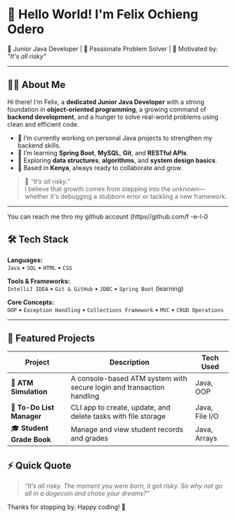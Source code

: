 # 👋 Hello World! I'm Felix Ochieng Odero

🎯 Junior Java Developer | 🚀 Passionate Problem Solver | 💭 Motivated by: *“It's all risky”*

---

## 👨‍💻 About Me

Hi there! I'm Felix, a **dedicated Junior Java Developer** with a strong foundation in **object-oriented programming**, a growing command of **backend development**, and a hunger to solve real-world problems using clean and efficient code.

- 🔭 I’m currently working on personal Java projects to strengthen my backend skills.
- 🌱 I’m learning **Spring Boot**, **MySQL**, **Git**, and **RESTful APIs**.
- 🧠 Exploring **data structures**, **algorithms**, and **system design basics**.
- 📌 Based in **Kenya**, always ready to collaborate and grow.

> 💬 *“It’s all risky.”*  
> I believe that growth comes from stepping into the unknown—whether it's debugging a stubborn error or tackling a new framework.

------
You can reach me thro my github account (https//github.com/f
-e-l-0
## 🛠️ Tech Stack

**Languages:**  
`Java` • `SQL` • `HTML` • `CSS`

**Tools & Frameworks:**  
`IntelliJ IDEA` • `Git & GitHub` • `JDBC` • `Spring Boot` (learning)

**Core Concepts:**  
`OOP` • `Exception Handling` • `Collections Framework` • `MVC` • `CRUD Operations`

---

## 📂 Featured Projects

| Project | Description | Tech Used |
|--------|-------------|-----------|
| 🏧 **ATM Simulation** | A console-based ATM system with secure login and transaction handling | Java, OOP |
| 📝 **To-Do List Manager** | CLI app to create, update, and delete tasks with file storage | Java, File I/O |
| 🎓 **Student Grade Book** | Manage and view student records and grades | Java, Arrays |


## ⚡ Quick Quote

> *“It’s all risky. The moment you were born, it got risky. So why not go all in a dogecoin and chase your dreams?”*

Thanks for stopping by. Happy coding! 🚀
